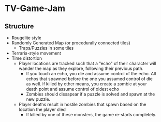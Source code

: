 # TV-Game-Jam

## Structure

- Rougelite style
- Randomly Generated Map (or procedurally connected tiles)
  - Traps/Puzzles in some tiles
- Terraria-style movement
- Time distortion
  - Player locations are tracked such that a "echo" of their character will wander the map as they explore, following their previous path.
    - If you touch an echo, you die and assume control of the echo.  All echos that spawned before the one you assumed control of die as well. If killed by other means, you create a zombie at your death point and assume control of oldest echo
    - Zombies should dissapear if a puzzle is solved and spawn at the new puzzle.
  - Player deaths result in hostile zombies that spawn based on the location the player died
    - If killed by one of these monsters, the game re-starts completely.

